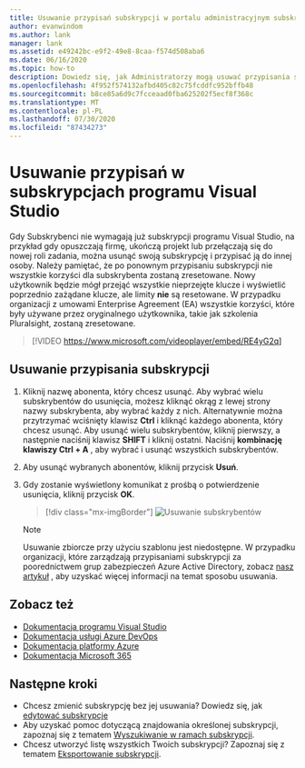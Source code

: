 ```yaml
---
title: Usuwanie przypisań subskrypcji w portalu administracyjnym subskrypcji programu Visual Studio | Microsoft Docs
author: evanwindom
ms.author: lank
manager: lank
ms.assetid: e49242bc-e9f2-49e8-8caa-f574d508aba6
ms.date: 06/16/2020
ms.topic: how-to
description: Dowiedz się, jak Administratorzy mogą usuwać przypisania subskrypcji
ms.openlocfilehash: 4f952f574132afbd405c82c75fcddfc952bffb48
ms.sourcegitcommit: b8ce85a6d9c7fcceaad0fba625202f5ecf8f368c
ms.translationtype: MT
ms.contentlocale: pl-PL
ms.lasthandoff: 07/30/2020
ms.locfileid: "87434273"
---
```

# <a name="delete-assignments-in-visual-studio-subscriptions"></a>Usuwanie przypisań w subskrypcjach programu Visual Studio
Gdy Subskrybenci nie wymagają już subskrypcji programu Visual Studio, na przykład gdy opuszczają firmę, ukończą projekt lub przełączają się do nowej roli zadania, można usunąć swoją subskrypcję i przypisać ją do innej osoby. Należy pamiętać, że po ponownym przypisaniu subskrypcji nie wszystkie korzyści dla subskrybenta zostaną zresetowane.  Nowy użytkownik będzie mógł przejąć wszystkie nieprzejęte klucze i wyświetlić poprzednio zażądane klucze, ale limity **nie** są resetowane.  W przypadku organizacji z umowami Enterprise Agreement (EA) wszystkie korzyści, które były używane przez oryginalnego użytkownika, takie jak szkolenia Pluralsight, zostaną zresetowane. 

> [!VIDEO https://www.microsoft.com/videoplayer/embed/RE4yG2q]

## <a name="delete-a-subscription-assignment"></a>Usuwanie przypisania subskrypcji
1. Kliknij nazwę abonenta, który chcesz usunąć. Aby wybrać wielu subskrybentów do usunięcia, możesz kliknąć okrąg z lewej strony nazwy subskrybenta, aby wybrać każdy z nich.  Alternatywnie można przytrzymać wciśnięty klawisz **Ctrl** i kliknąć każdego abonenta, który chcesz usunąć. Aby usunąć wielu subskrybentów, kliknij pierwszy, a następnie naciśnij klawisz **SHIFT** i kliknij ostatni.  Naciśnij **kombinację klawiszy Ctrl + A** , aby wybrać i usunąć wszystkich subskrybentów. 
2. Aby usunąć wybranych abonentów, kliknij przycisk **Usuń**.
3. Gdy zostanie wyświetlony komunikat z prośbą o potwierdzenie usunięcia, kliknij przycisk **OK**.
   > [!div class="mx-imgBorder"]
   > ![Usuwanie subskrybentów](_img/delete-license/delete-subscribers.png "Wybierz użytkowników, które chcesz usunąć, a następnie kliknij pozycję Usuń. Możesz użyć klawiszy CTRL i Shift, aby wybrać wielu subskrybentów.")

   > [!NOTE]
   > Usuwanie zbiorcze przy użyciu szablonu jest niedostępne. W przypadku organizacji, które zarządzają przypisaniami subskrypcji za poorednictwem grup zabezpieczeń Azure Active Directory, zobacz [nasz artykuł](assign-license-bulk.md#use-azure-active-directory-groups-to-assign-subscriptions) , aby uzyskać więcej informacji na temat sposobu usuwania.  

## <a name="see-also"></a>Zobacz też
- [Dokumentacja programu Visual Studio](https://docs.microsoft.com/visualstudio/)
- [Dokumentacja usługi Azure DevOps](https://docs.microsoft.com/azure/devops/)
- [Dokumentacja platformy Azure](https://docs.microsoft.com/azure/)
- [Dokumentacja Microsoft 365](https://docs.microsoft.com/microsoft-365/)

## <a name="next-steps"></a>Następne kroki
- Chcesz zmienić subskrypcję bez jej usuwania?  Dowiedz się, jak [edytować subskrypcje](edit-license.md)
- Aby uzyskać pomoc dotyczącą znajdowania określonej subskrypcji, zapoznaj się z tematem [Wyszukiwanie w ramach subskrypcji](search-license.md).
- Chcesz utworzyć listę wszystkich Twoich subskrypcji?  Zapoznaj się z tematem [Eksportowanie subskrypcji](exporting-subscriptions.md).


